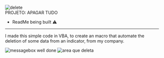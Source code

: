 ![delete](https://github.com/Brusarosco/APAGARTUDO/assets/71615014/706c2aed-600d-4ba8-bc38-ff3b60aa3906)  
PROJETO: APAGAR TUDO
* ReadMe being built ⚠️
<hr>

I made this simple code in VBA, to create an macro that automate the deletion of some data from an indicator, from my company.



![messagebox well done](https://github.com/Brusarosco/APAGARTUDO/assets/71615014/3a49632d-99ee-4436-9101-c190ed07d501)
![area que deleta](https://github.com/Brusarosco/APAGARTUDO/assets/71615014/ac05c84a-7fef-43a9-83eb-5cd535f1f3f4)
